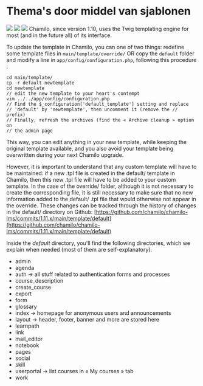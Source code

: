 # Thema's door middel van sjablonen

![](https://github.com/chamilo/docs/tree/fbd412b43ccca034e3bced0a85bedab44d5b579f/es/developer/assets/images14.png) ![](https://github.com/chamilo/docs/tree/fbd412b43ccca034e3bced0a85bedab44d5b579f/es/developer/assets/images13.png) ![](https://github.com/chamilo/docs/tree/fbd412b43ccca034e3bced0a85bedab44d5b579f/es/developer/assets/images15.png) Chamilo, since version 1.10, uses the Twig templating engine for most \(and in the future all\) of its interface.

To update the template in Chamilo, you can one of two things: redefine some template files in `main/template/override/` OR copy the `default` folder and modify a line in `app/config/configuration.php`, following this procedure :

```text
cd main/template/
cp -r default newtemplate
cd newtemplate
// edit the new template to your heart's contempt
vim ../../app/config/configuration.php
// Find the $_configuration['default_template'] setting and replace
// 'default' by 'newtemplate', then uncomment it (remove the // prefix)
// Finally, refresh the archives (find the « Archive cleanup » option on
// the admin page
```

This way, you can edit anything in your new template, while keeping the original template available, and you also avoid your template being overwritten during your next Chamilo upgrade.

However, it is important to understand that any custom template will have to be maintained: if a new .tpl file is created in the default/ template in Chamilo, then this new .tpl file will have to be added to your custom template. In the case of the override/ folder, although it is not necessary to create the corresponding file, it is still necessary to make sure that no new information added to the default/ .tpl file that would otherwise not appear in the override. These changes can be tracked through the history of changes in the default/ directory on Github: [https://github.com/chamilo/chamilo-lms/commits/1.11.x/main/template/default](https://github.com/chamilo/chamilo-lms/commits/1.11.x/main/template/default)

Inside the _default_ directory, you'll find the following directories, which we explain when needed \(most of them are self-explanatory\).

* admin
* agenda
* auth → all stuff related to authentication forms and processes
* course\_description
* create\_course
* export
* form
* glossary
* index → homepage for anonymous users and announcements
* layout → header, footer, banner and more are stored here
* learnpath 
* link 
* mail\_editor
* notebook
* pages
* social
* skill
* userportal → list courses in « My courses » tab
* work

